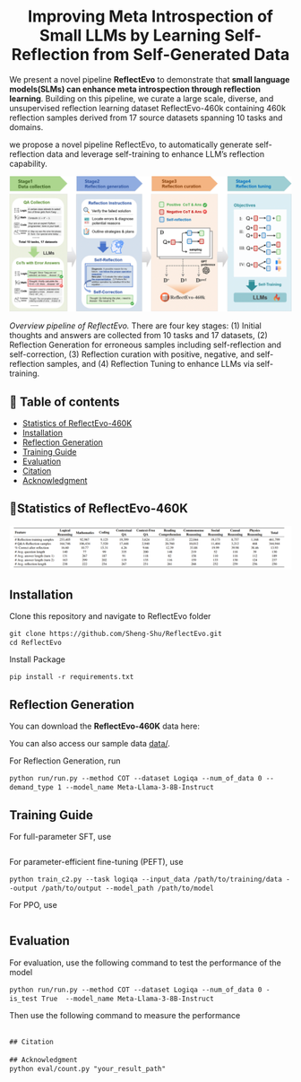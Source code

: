 <h1 align="center">Improving Meta Introspection of Small LLMs by Learning Self-Reflection from Self-Generated Data</h1>
<p align="center">

We present a novel pipeline **ReflectEvo** to demonstrate that **small language models(SLMs) can enhance meta introspection through reflection learning**. Building on this pipeline, we curate a large scale, diverse, and unsupervised reflection learning dataset ReflectEvo-460k containing 460k reflection samples derived from 17 source datasets spanning 10 tasks and domains. 

we propose a novel pipeline ReflectEvo, to automatically generate self-reflection data and leverage self-training to enhance LLM’s reflection capability.

![Overall Pipeline](assets/overall.png)

*Overview pipeline of ReflectEvo.* There are four key stages: (1) Initial thoughts and answers are collected from 10 tasks and 17 datasets, (2) Reflection Generation for erroneous samples including self-reflection and self-correction, (3) Reflection curation with positive, negative, and self-reflection samples, and (4) Reflection Tuning to enhance LLMs via self-training.

## 📖 Table of contents
- [Statistics of ReflectEvo-460K](#statistics-of-reflectevo-460k)
- [Installation](#installation)
- [Reflection Generation](#reflection-generation)
- [Training Guide](#training-guide)
- [Evaluation](#evaluation)
- [Citation](#citation)
- [Acknowledgment](#acknowledgment)

## 📌Statistics of ReflectEvo-460K
![Statistics](assets/statistics.png)
## Installation
Clone this repository and navigate to ReflectEvo folder
   
   ```
   git clone https://github.com/Sheng-Shu/ReflectEvo.git
   cd ReflectEvo
   ```
   
Install Package
   
   ```
   pip install -r requirements.txt
   ```
   
## Reflection Generation
You can download the **ReflectEvo-460K** data here: 

You can also access our sample data [data/](data/).



For Reflection Generation, run
```
python run/run.py --method COT --dataset Logiqa --num_of_data 0 --demand_type 1 --model_name Meta-Llama-3-8B-Instruct
```

## Training Guide

For full-parameter SFT, use
```
```

For parameter-efficient fine-tuning (PEFT), use
```
python train_c2.py --task logiqa --input_data /path/to/training/data --output /path/to/output --model_path /path/to/model
```

For PPO, use
```
```

## Evaluation
For evaluation, use the following command to test the performance of the model
```
python run/run.py --method COT --dataset Logiqa --num_of_data 0 -is_test True  --model_name Meta-Llama-3-8B-Instruct
```
Then use the following command to measure the performance
```

## Citation

## Acknowledgment
python eval/count.py "your_result_path"
```
